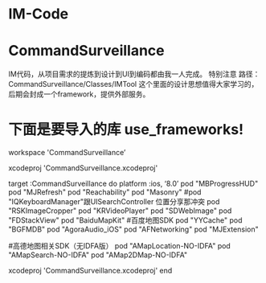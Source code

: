 # IM-Code
# CommandSurveillance
IM代码，从项目需求的提炼到设计到UI到编码都由我一人完成。
特别注意 路径：CommandSurveillance/Classes/IMTool 这个里面的设计思想值得大家学习的，后期会封成一个framework，提供外部服务。
# 下面是要导入的库 use_frameworks!
workspace 'CommandSurveillance’

xcodeproj 'CommandSurveillance.xcodeproj'


target :CommandSurveillance do
platform :ios, ‘8.0’
pod "MBProgressHUD"
pod "MJRefresh"
pod "Reachability"
pod "Masonry"
#pod "IQKeyboardManager"跟UISearchController 位置分享那冲突
pod "RSKImageCropper"
pod "KRVideoPlayer"
pod "SDWebImage"
pod "FDStackView"
pod "BaiduMapKit" #百度地图SDK
pod "YYCache"
pod "BGFMDB"
pod "AgoraAudio_iOS"
pod "AFNetworking"
pod "MJExtension"

#高德地图相关SDK（无IDFA版）
pod "AMapLocation-NO-IDFA"
pod "AMapSearch-NO-IDFA"
pod "AMap2DMap-NO-IDFA"

xcodeproj 'CommandSurveillance.xcodeproj'
end
